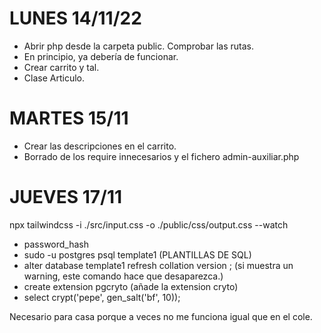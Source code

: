 # LUNES 14/11/22

* Abrir php desde la carpeta public. Comprobar las rutas.
* En principio, ya debería de funcionar.
* Crear carrito y tal.
* Clase Articulo.

# MARTES 15/11
* Crear las descripciones en el carrito.
* Borrado de los require innecesarios y el fichero admin-auxiliar.php

# JUEVES 17/11
npx tailwindcss -i ./src/input.css -o ./public/css/output.css --watch
* password_hash
* sudo -u postgres psql template1 (PLANTILLAS DE SQL)
* alter database template1 refresh collation version ; (si muestra un warning, este comando hace que desaparezca.)
* create extension pgcryto (añade la extension cryto)
* select crypt('pepe', gen_salt('bf', 10)); 

<script src="https://unpkg.com/flowbite@1.5.3/dist/flowbite.js"></script>
<link rel="stylesheet" href="https://unpkg.com/flowbite@1.5.3/dist/flowbite.min.css" />

Necesario para casa porque a veces no me funciona igual que en el cole.